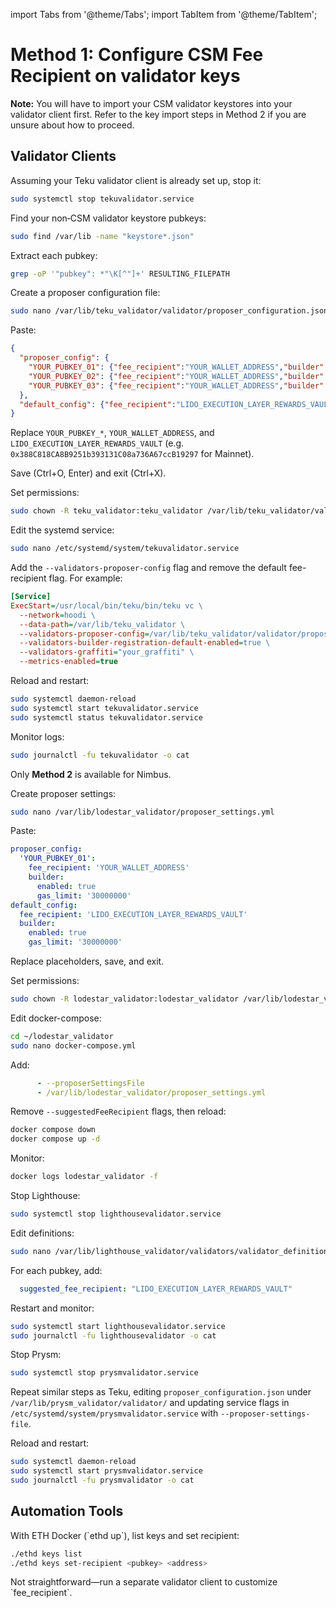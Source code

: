 import Tabs from '@theme/Tabs';
import TabItem from '@theme/TabItem';

# Method 1: Configure CSM Fee Recipient on validator keys

**Note:** You will have to import your CSM validator keystores into your validator client first. Refer to the key import steps in Method 2 if you are unsure about how to proceed.

## Validator Clients

<Tabs>
  <TabItem value="teku" label="Teku">

Assuming your Teku validator client is already set up, stop it:

```bash
sudo systemctl stop tekuvalidator.service
```

Find your non‑CSM validator keystore pubkeys:

```bash
sudo find /var/lib -name "keystore*.json"
```

Extract each pubkey:

```bash
grep -oP '"pubkey": *"\K[^"]+' RESULTING_FILEPATH
```

Create a proposer configuration file:

```bash
sudo nano /var/lib/teku_validator/validator/proposer_configuration.json
```

Paste:

```json
{
  "proposer_config": {
    "YOUR_PUBKEY_01": {"fee_recipient":"YOUR_WALLET_ADDRESS","builder":{"enabled":true}},
    "YOUR_PUBKEY_02": {"fee_recipient":"YOUR_WALLET_ADDRESS","builder":{"enabled":true}},
    "YOUR_PUBKEY_03": {"fee_recipient":"YOUR_WALLET_ADDRESS","builder":{"enabled":true}}
  },
  "default_config": {"fee_recipient":"LIDO_EXECUTION_LAYER_REWARDS_VAULT","builder":{"enabled":true}}
}
```

Replace `YOUR_PUBKEY_*`, `YOUR_WALLET_ADDRESS`, and `LIDO_EXECUTION_LAYER_REWARDS_VAULT` (e.g. `0x388C818CA8B9251b393131C08a736A67ccB19297` for Mainnet).

Save (Ctrl+O, Enter) and exit (Ctrl+X).

Set permissions:

```bash
sudo chown -R teku_validator:teku_validator /var/lib/teku_validator/validator
```

Edit the systemd service:

```bash
sudo nano /etc/systemd/system/tekuvalidator.service
```

Add the `--validators-proposer-config` flag and remove the default fee-recipient flag. For example:

```ini
[Service]
ExecStart=/usr/local/bin/teku/bin/teku vc \
  --network=hoodi \
  --data-path=/var/lib/teku_validator \
  --validators-proposer-config=/var/lib/teku_validator/validator/proposer_configuration.json \
  --validators-builder-registration-default-enabled=true \
  --validators-graffiti="your_graffiti" \
  --metrics-enabled=true
```

Reload and restart:

```bash
sudo systemctl daemon-reload
sudo systemctl start tekuvalidator.service
sudo systemctl status tekuvalidator.service
```

Monitor logs:

```bash
sudo journalctl -fu tekuvalidator -o cat
```

  </TabItem>
  <TabItem value="nimbus" label="Nimbus">

Only **Method 2** is available for Nimbus.

  </TabItem>
  <TabItem value="lodestar" label="Lodestar">

Create proposer settings:

```bash
sudo nano /var/lib/lodestar_validator/proposer_settings.yml
```

Paste:

```yaml
proposer_config:
  'YOUR_PUBKEY_01':
    fee_recipient: 'YOUR_WALLET_ADDRESS'
    builder:
      enabled: true
      gas_limit: '30000000'
default_config:
  fee_recipient: 'LIDO_EXECUTION_LAYER_REWARDS_VAULT'
  builder:
    enabled: true
    gas_limit: '30000000'
```

Replace placeholders, save, and exit.

Set permissions:

```bash
sudo chown -R lodestar_validator:lodestar_validator /var/lib/lodestar_validator
```

Edit docker-compose:

```bash
cd ~/lodestar_validator
sudo nano docker-compose.yml
```

Add:

```yaml
      - --proposerSettingsFile
      - /var/lib/lodestar_validator/proposer_settings.yml
```

Remove `--suggestedFeeRecipient` flags, then reload:

```bash
docker compose down
docker compose up -d
```

Monitor:

```bash
docker logs lodestar_validator -f
```

  </TabItem>
  <TabItem value="lighthouse" label="Lighthouse">

Stop Lighthouse:

```bash
sudo systemctl stop lighthousevalidator.service
```

Edit definitions:

```bash
sudo nano /var/lib/lighthouse_validator/validators/validator_definitions.yml
```

For each pubkey, add:

```yaml
  suggested_fee_recipient: "LIDO_EXECUTION_LAYER_REWARDS_VAULT"
```

Restart and monitor:

```bash
sudo systemctl start lighthousevalidator.service
sudo journalctl -fu lighthousevalidator -o cat
```

  </TabItem>
  <TabItem value="prysm" label="Prysm">

Stop Prysm:

```bash
sudo systemctl stop prysmvalidator.service
```

Repeat similar steps as Teku, editing `proposer_configuration.json` under `/var/lib/prysm_validator/validator/` and updating service flags in `/etc/systemd/system/prysmvalidator.service` with `--proposer-settings-file`.

Reload and restart:

```bash
sudo systemctl daemon-reload
sudo systemctl start prysmvalidator.service
sudo journalctl -fu prysmvalidator -o cat
```

  </TabItem>
</Tabs>

## Automation Tools

<Tabs>
  <TabItem value="eth-docker" label="ETH Docker">
With ETH Docker (`ethd up`), list keys and set recipient:

```bash
./ethd keys list
./ethd keys set-recipient <pubkey> <address>
```

  </TabItem>
  <TabItem value="ethpillar" label="ETH Pillar">
Not straightforward—run a separate validator client to customize `fee_recipient`.
  </TabItem>
</Tabs>
